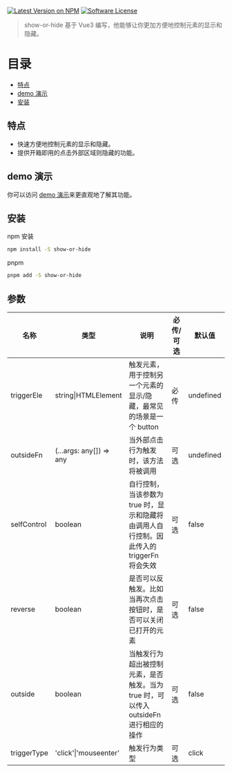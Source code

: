[![Latest Version on NPM](https://img.shields.io/npm/v/show-or-hide.svg?style=flat-square)](https://www.npmjs.com/package/show-or-hide)
[![Software License](https://img.shields.io/badge/license-MIT-brightgreen.svg?style=flat-square)](LICENSE.md)

> show-or-hide 基于 Vue3 编写，他能够让你更加方便地控制元素的显示和隐藏。

# 目录

- [特点](#特点)
- [demo 演示](#demo演示)
- [安装](#安装)

## 特点

- 快速方便地控制元素的显示和隐藏。
- 提供开箱即用的点击外部区域则隐藏的功能。

## demo 演示

你可以访问 [demo 演示](https://lelnice.github.io/show-or-hide/)来更直观地了解其功能。

## 安装

npm 安装

```bash
npm install -S show-or-hide
```

pnpm

```bash
pnpm add -S show-or-hide
```

## 参数

| 名称        | 类型                    | 说明                                                                                      | 必传/可选 | 默认值    |
| ----------- | ----------------------- | ----------------------------------------------------------------------------------------- | --------- | --------- |
| triggerEle  | string\|HTMLElement     | 触发元素，用于控制另一个元素的显示/隐藏，最常见的场景是一个 button                        | 必传      | undefined |
| outsideFn   | (...args: any[]) => any | 当外部点击行为触发时，该方法将被调用                                                      | 可选      | undefined |
| selfControl | boolean                 | 自行控制，当该参数为 true 时，显示和隐藏将由调用人自行控制。因此传入的 triggerFn 将会失效 | 可选      | false     |
| reverse     | boolean                 | 是否可以反触发。比如当再次点击按钮时，是否可以关闭已打开的元素                            | 可选      | false     |
| outside     | boolean                 | 当触发行为超出被控制元素，是否触发。当为 true 时，可以传入 outsideFn 进行相应的操作       | 可选      | false     |
| triggerType | 'click'\|'mouseenter'   | 触发行为类型                                                                              | 可选      | click     |
